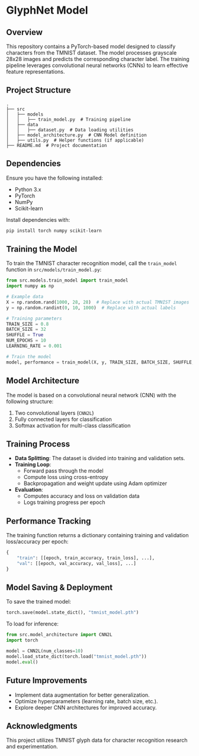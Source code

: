 # GlyphNet Model

## Overview
This repository contains a PyTorch-based model designed to classify characters from the TMNIST dataset. The model processes grayscale 28x28 images and predicts the corresponding character label. The training pipeline leverages convolutional neural networks (CNNs) to learn effective feature representations.

## Project Structure
```
.
├── src
│   ├── models
│   │   ├── train_model.py  # Training pipeline
│   ├── data
│   │   ├── dataset.py  # Data loading utilities
│   ├── model_architecture.py  # CNN Model definition
│   ├── utils.py  # Helper functions (if applicable)
├── README.md  # Project documentation
```

## Dependencies
Ensure you have the following installed:
- Python 3.x
- PyTorch
- NumPy
- Scikit-learn

Install dependencies with:
```bash
pip install torch numpy scikit-learn
```

## Training the Model
To train the TMNIST character recognition model, call the `train_model` function in `src/models/train_model.py`:
```python
from src.models.train_model import train_model
import numpy as np

# Example data
X = np.random.rand(1000, 28, 28)  # Replace with actual TMNIST images
y = np.random.randint(0, 10, 1000)  # Replace with actual labels

# Training parameters
TRAIN_SIZE = 0.8
BATCH_SIZE = 32
SHUFFLE = True
NUM_EPOCHS = 10
LEARNING_RATE = 0.001

# Train the model
model, performance = train_model(X, y, TRAIN_SIZE, BATCH_SIZE, SHUFFLE, NUM_EPOCHS, LEARNING_RATE)
```

## Model Architecture
The model is based on a convolutional neural network (CNN) with the following structure:
1. Two convolutional layers (`CNN2L`)
2. Fully connected layers for classification
3. Softmax activation for multi-class classification

## Training Process
- **Data Splitting**: The dataset is divided into training and validation sets.
- **Training Loop**:
  - Forward pass through the model
  - Compute loss using cross-entropy
  - Backpropagation and weight update using Adam optimizer
- **Evaluation**:
  - Computes accuracy and loss on validation data
  - Logs training progress per epoch

## Performance Tracking
The training function returns a dictionary containing training and validation loss/accuracy per epoch:
```python
{
    "train": [[epoch, train_accuracy, train_loss], ...],
    "val": [[epoch, val_accuracy, val_loss], ...]
}
```

## Model Saving & Deployment
To save the trained model:
```python
torch.save(model.state_dict(), "tmnist_model.pth")
```
To load for inference:
```python
from src.model_architecture import CNN2L
import torch

model = CNN2L(num_classes=10)
model.load_state_dict(torch.load("tmnist_model.pth"))
model.eval()
```

## Future Improvements

- Implement data augmentation for better generalization.
- Optimize hyperparameters (learning rate, batch size, etc.).
- Explore deeper CNN architectures for improved accuracy.

## Acknowledgments

This project utilizes TMNIST glyph data for character recognition research and experimentation.
